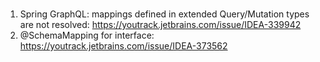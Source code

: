 # 

1. Spring GraphQL: mappings defined in extended Query/Mutation types are not resolved: https://youtrack.jetbrains.com/issue/IDEA-339942
2. @SchemaMapping for interface: https://youtrack.jetbrains.com/issue/IDEA-373562

